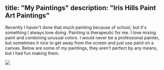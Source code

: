title: "My Paintings"
description: "Iris Hills Paint Art Paintings"
---
Recently I haven't done that much painting because of school, but it's something  I always love doing. 
Painting is therapeutic for me. I love mixing paint and combining unusual colors. 
I would never be a professional painter, but sometimes it nice to get away from the screen and just use paint on a canvas.
Below are some of my paintings, they aren't perfect by any means, but I had fun making them. 

<img src="/Blog/img/mypaint.png" class="pic">

